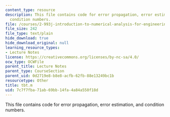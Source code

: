 ```yaml
---
content_type: resource
description: This file contains code for error propagation, error estimation, and
  condition numbers.
file: /courses/2-993j-introduction-to-numerical-analysis-for-engineering-13-002j-spring-2005/7c7f7fba71ab69bb14fa4a84a550f18d_tbt.m
file_size: 242
file_type: text/plain
hide_download: true
hide_download_original: null
learning_resource_types:
- Lecture Notes
license: https://creativecommons.org/licenses/by-nc-sa/4.0/
ocw_type: OCWFile
parent_title: Lecture Notes
parent_type: CourseSection
parent_uid: 0d2719e8-b8e8-acfb-62fb-88e13249bc1b
resourcetype: Other
title: tbt.m
uid: 7c7f7fba-71ab-69bb-14fa-4a84a550f18d
---
```

This file contains code for error propagation, error estimation, and condition numbers.
